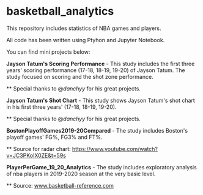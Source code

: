 # basketball_analytics
This repository includes statistics of NBA games and players.

All code has been written using Ptyhon and Jupyter Notebook.

You can find mini projects below:

**Jayson Tatum's Scoring Performance** - This study includes the first three years' scoring performance (17-18, 18-19, 19-20) of Jayson Tatum. The study focused on scoring and the shot zone performance. 

** Special thanks to @*danchyy* for his great projects. 

**Jayson Tatum's Shot Chart** - This study shows Jayson Tatum's shot chart in his first three years' (17-18, 18-19, 19-20).  

** Special thanks to @*danchyy* for his great projects. 

**BostonPlayoffGames2019-20Compared** - The study includes Boston's playoff games' FG%, FG3% and FT%.

** Source for radar chart: https://www.youtube.com/watch?v=JC3PKoIX0ZE&t=59s


**PlayerPerGame_19_20_Analytics** - The study includes exploratory analysis of nba players in 2019-2020 season at the very basic level. 

** Source: www.basketball-reference.com